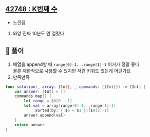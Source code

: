 ## [42748 : K번째 수](https://programmers.co.kr/learn/courses/30/lessons/42748)

- 느낀점

1. 와앙 진짜 10분도 안 걸렸다

## 📌 풀이

1. 배열을 append할 때 `range[0]-1...range[1]-1` 이거가 정말 좋다 </br>
   물론 제한적으로 사용할 수 있지만 저런 키워드 있는게 어딘가요 </br>
2. 만족만족

```swift
func solution(_ array: [Int], _ commands: [[Int]]) -> [Int] {
    var answer: [Int] = []
    commands.map() {
        let range = $0[0...1]
        let val = array[range[0]-1...range[1]-1]
            .sorted(by: { $0 < $1 })[$0[2]-1]
        answer.append(val)
    }
    return answer
}
```
